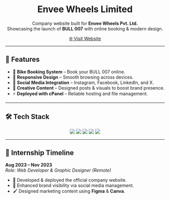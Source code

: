 <h1 align="center">Envee Wheels Limited</h1>

<p align="center">
  Company website built for <b>Envee Wheels Pvt. Ltd.</b> <br/>
  Showcasing the launch of <b>BULL 007</b> with online booking & modern design.
</p>

<p align="center"> <a href="https://envee-intern.netlify.app" target="_blank"> 🌐 Visit Website </a> </p>


---

## 🚀 Features
- 🛵 **Bike Booking System** – Book your BULL 007 online.  
- 📱 **Responsive Design** – Smooth browsing across devices.  
- 📢 **Social Media Integration** – Instagram, Facebook, LinkedIn, and X.  
- 🎨 **Creative Content** – Designed posts & visuals to boost brand presence.  
- ⚡ **Deployed with cPanel** – Reliable hosting and file management.  

---

## 🛠️ Tech Stack
<p align="center">
  <img src="https://img.shields.io/badge/Frontend-HTML%20%7C%20CSS%20%7C%20JavaScript-blue?style=for-the-badge" />
  <img src="https://img.shields.io/badge/Backend-Node.js-green?style=for-the-badge" />
  <img src="https://img.shields.io/badge/Database-SQL-orange?style=for-the-badge" />
  <img src="https://img.shields.io/badge/Hosting-cPanel-lightgrey?style=for-the-badge" />
  <img src="https://img.shields.io/badge/Design-Figma%20%7C%20Canva-purple?style=for-the-badge" />
</p>

---

## 📅 Internship Timeline
**Aug 2023 – Nov 2023**  
*Role: Web Developer & Graphic Designer (Remote)*  

- 🚀 Developed & deployed the official company website.  
- 🎯 Enhanced brand visibility via social media management.  
- 🖌️ Designed marketing content using **Figma** & **Canva**.  










